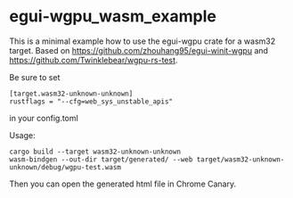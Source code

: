 # egui-wgpu_wasm_example
This is a minimal example how to use the egui-wgpu crate for a wasm32 target. Based on https://github.com/zhouhang95/egui-winit-wgpu and https://github.com/Twinklebear/wgpu-rs-test.

Be sure to set 
```
[target.wasm32-unknown-unknown]
rustflags = "--cfg=web_sys_unstable_apis"
```
in your config.toml

Usage:
```
cargo build --target wasm32-unknown-unknown  
wasm-bindgen --out-dir target/generated/ --web target/wasm32-unknown-unknown/debug/wgpu-test.wasm  
```
Then you can open the generated html file in Chrome Canary.
